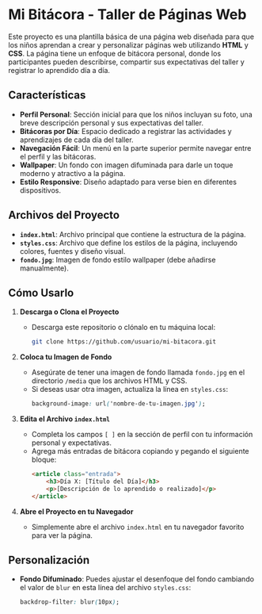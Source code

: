 # Mi Bitácora - Taller de Páginas Web

Este proyecto es una plantilla básica de una página web diseñada para que los niños aprendan a crear y personalizar páginas web utilizando **HTML** y **CSS**. La página tiene un enfoque de bitácora personal, donde los participantes pueden describirse, compartir sus expectativas del taller y registrar lo aprendido día a día.

## Características

- **Perfil Personal**: Sección inicial para que los niños incluyan su foto, una breve descripción personal y sus expectativas del taller.
- **Bitácoras por Día**: Espacio dedicado a registrar las actividades y aprendizajes de cada día del taller.
- **Navegación Fácil**: Un menú en la parte superior permite navegar entre el perfil y las bitácoras.
- **Wallpaper**: Un fondo con imagen difuminada para darle un toque moderno y atractivo a la página.
- **Estilo Responsive**: Diseño adaptado para verse bien en diferentes dispositivos.

## Archivos del Proyecto

- **`index.html`**: Archivo principal que contiene la estructura de la página.
- **`styles.css`**: Archivo que define los estilos de la página, incluyendo colores, fuentes y diseño visual.
- **`fondo.jpg`**: Imagen de fondo estilo wallpaper (debe añadirse manualmente).

## Cómo Usarlo

1. **Descarga o Clona el Proyecto**
   - Descarga este repositorio o clónalo en tu máquina local:
     ```bash
     git clone https://github.com/usuario/mi-bitacora.git
     ```

2. **Coloca tu Imagen de Fondo**
   - Asegúrate de tener una imagen de fondo llamada `fondo.jpg` en el directorio `/media` que los archivos HTML y CSS.
   - Si deseas usar otra imagen, actualiza la línea en `styles.css`:
     ```css
     background-image: url('nombre-de-tu-imagen.jpg');
     ```

3. **Edita el Archivo `index.html`**
   - Completa los campos `[ ]` en la sección de perfil con tu información personal y expectativas.
   - Agrega más entradas de bitácora copiando y pegando el siguiente bloque:
     ```html
     <article class="entrada">
         <h3>Día X: [Título del Día]</h3>
         <p>[Descripción de lo aprendido o realizado]</p>
     </article>
     ```

4. **Abre el Proyecto en tu Navegador**
   - Simplemente abre el archivo `index.html` en tu navegador favorito para ver la página.

## Personalización

- **Fondo Difuminado**: Puedes ajustar el desenfoque del fondo cambiando el valor de `blur` en esta línea del archivo `styles.css`:
  ```css
  backdrop-filter: blur(10px);
